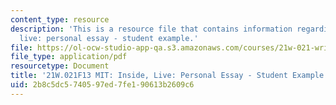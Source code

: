 ```yaml
---
content_type: resource
description: 'This is a resource file that contains information regarding MIT: inside,
  live: personal essay - student example.'
file: https://ol-ocw-studio-app-qa.s3.amazonaws.com/courses/21w-021-writing-and-experience-mit-inside-live-fall-2013/2b8c5dc5740597ed7fe190613b2609c6_MIT21W_021F13_Spontaneous.pdf
file_type: application/pdf
resourcetype: Document
title: '21W.021F13 MIT: Inside, Live: Personal Essay - Student Example'
uid: 2b8c5dc5-7405-97ed-7fe1-90613b2609c6
---
```

